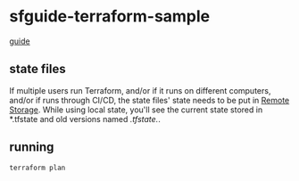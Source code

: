 # sfguide-terraform-sample

[guide](https://quickstarts.snowflake.com/guide/terraforming_snowflake/#1)

## state files
If multiple users run Terraform, and/or if it runs on different computers, and/or if runs through CI/CD, the state files' state needs to be put in [Remote Storage](https://www.terraform.io/docs/language/state/remote.html). While using local state, you'll see the current state stored in *.tfstate and old versions named *.tfstate.*.

## running

```bash
terraform plan
```